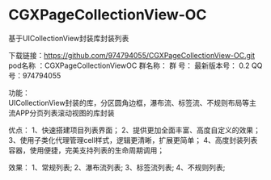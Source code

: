 # CGXPageCollectionView-OC
基于UICollectionView封装库封装列表

 下载链接：https://github.com/974794055/CGXPageCollectionView-OC.git
  pod名称 ：CGXPageCollectionViewOC
  群名称：
  群   号：
  最新版本号： 0.2
  QQ号：974794055
  
 功能：    
  UICollectionView封装的库，分区圆角边框，瀑布流、标签流、不规则布局等主流APP分页列表滚动视图的库封装
 
优点：
      1、快速搭建项目列表界面；
      2、提供更加全面丰富、高度自定义的效果；
      3、使用子类化代理管理cell样式，逻辑更清晰，扩展更简单；
      4、高度封装列表容器，使用便捷，完美支持列表的生命周期调用；

效果：
1、常规列表;
2、瀑布流列表;
3、标签流列表;
4、不规则列表;
